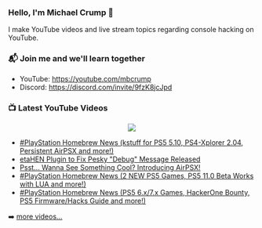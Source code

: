 ### Hello, I'm Michael Crump 👋

I make YouTube videos and live stream topics regarding console hacking on YouTube. 

### 📬 Join me and we'll learn together

- YouTube: https://youtube.com/mbcrump
- Discord: https://discord.com/invite/9fzK8jcJpd

### 📺 Latest YouTube Videos

<div align="center">

[<img src="https://img.shields.io/badge/-Subscribe-red?style=for-the-badge&logo=youtube&logoColor=white"/>](https://www.youtube.com/c/mbcrump?sub_confirmation=1)

</div>

<!-- YOUTUBE:START -->
- [#PlayStation Homebrew News &lpar;kstuff for PS5 5.10, PS4-Xplorer 2.04, Persistent AirPSX and more!&rpar;](https://www.youtube.com/watch?v=pvS_dcT5wuQ)
- [etaHEN Plugin to Fix Pesky &quot;Debug&quot; Message Released](https://www.youtube.com/watch?v=Dar7X0nZd2E)
- [Psst... Wanna See Something Cool? Introducing AirPSX!](https://www.youtube.com/watch?v=lB9A1PDSwQo)
- [#PlayStation Homebrew News &lpar;2 NEW PS5 Games, PS5 11.0 Beta Works with LUA and more!&rpar;](https://www.youtube.com/watch?v=7wJRROcn4h4)
- [#PlayStation Homebrew News &lpar;PS5 6.x/7.x Games, HackerOne Bounty, PS5 Firmware/Hacks Guide and more!&rpar;](https://www.youtube.com/watch?v=bjUKacbnSXU)
<!-- YOUTUBE:END -->

➡️ [more videos...](https://youtube.com/mbcrump)

